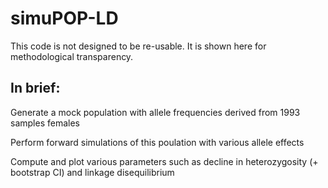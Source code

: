 # simuPOP-LD

This code is not designed to be re-usable. It is shown here for methodological transparency.

## In brief:

Generate a mock population with allele frequencies derived from 1993 samples females

Perform forward simulations of this poulation with various allele effects

Compute and plot various parameters such as decline in heterozygosity (+ bootstrap CI) and linkage disequilibrium
